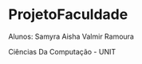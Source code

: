 # ProjetoFaculdade

Alunos: Samyra
        Aisha
        Valmir
        Ramoura
    
Ciências Da Computação - UNIT

